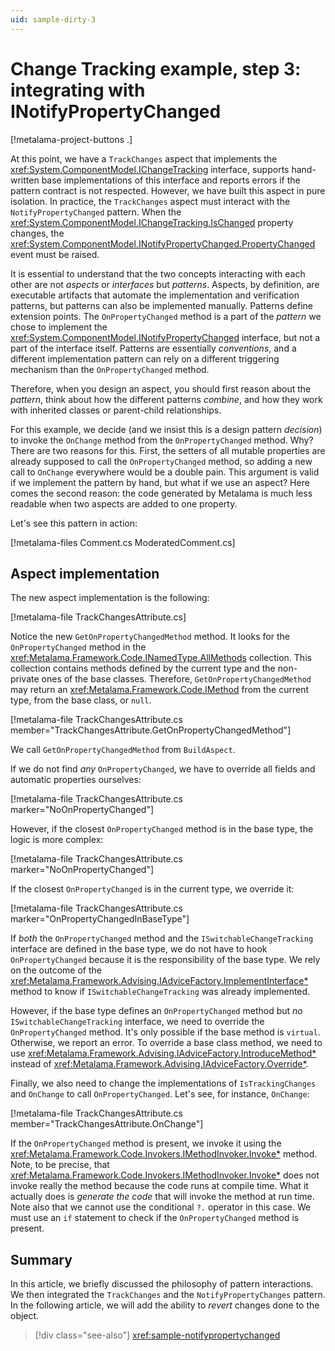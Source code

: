 ```yaml
---
uid: sample-dirty-3
---
```


# Change Tracking example, step 3: integrating with INotifyPropertyChanged

[!metalama-project-buttons .]

At this point, we have a `TrackChanges` aspect that implements the <xref:System.ComponentModel.IChangeTracking>
interface, supports hand-written base implementations of this interface and reports errors if the pattern contract is
not respected. However, we have built this aspect in pure isolation. In practice, the `TrackChanges` aspect must
interact with the `NotifyPropertyChanged` pattern. When the <xref:System.ComponentModel.IChangeTracking.IsChanged>
property changes, the <xref:System.ComponentModel.INotifyPropertyChanged.PropertyChanged> event must be raised.

It is essential to understand that the two concepts interacting with each other are not _aspects_ or _interfaces_ but
_patterns_. Aspects, by definition, are executable artifacts that automate the implementation and verification patterns,
but patterns can also be implemented manually. Patterns define extension points. The `OnPropertyChanged` method is a
part of the _pattern_ we chose to implement the <xref:System.ComponentModel.INotifyPropertyChanged> interface, but not a
part of the interface itself. Patterns are essentially _conventions_, and a different implementation pattern can rely on
a different triggering mechanism than the `OnPropertyChanged` method.

Therefore, when you design an aspect, you should first reason about the _pattern_, think about how the different
patterns _combine_, and how they work with inherited classes or parent-child relationships.

For this example, we decide (and we insist this is a design pattern _decision_) to invoke the `OnChange` method from
the `OnPropertyChanged` method. Why? There are two reasons for this. First, the setters of all mutable properties are
already supposed to call the `OnPropertyChanged` method, so adding a new call to `OnChange` everywhere would be a double
pain. This argument is valid if we implement the pattern by hand, but what if we use an aspect? Here comes the second
reason: the code generated by Metalama is much less readable when two aspects are added to one property.

Let's see this pattern in action:

[!metalama-files Comment.cs ModeratedComment.cs]

## Aspect implementation

The new aspect implementation is the following:

[!metalama-file TrackChangesAttribute.cs]

Notice the new `GetOnPropertyChangedMethod` method. It looks for the `OnPropertyChanged` method in
the <xref:Metalama.Framework.Code.INamedType.AllMethods> collection. This collection contains methods defined by the
current type and the non-private ones of the base classes. Therefore, `GetOnPropertyChangedMethod` may return
an <xref:Metalama.Framework.Code.IMethod> from the current type, from the base class, or `null`.

[!metalama-file TrackChangesAttribute.cs member="TrackChangesAttribute.GetOnPropertyChangedMethod"]

We call `GetOnPropertyChangedMethod` from `BuildAspect`.

If we do not find _any_ `OnPropertyChanged`, we have to override all fields and automatic properties ourselves:

[!metalama-file TrackChangesAttribute.cs marker="NoOnPropertyChanged"]

However, if the closest `OnPropertyChanged` method is in the base type, the logic is more complex:

[!metalama-file TrackChangesAttribute.cs marker="NoOnPropertyChanged"]

If the closest `OnPropertyChanged` is in the current type, we override it:

[!metalama-file TrackChangesAttribute.cs marker="OnPropertyChangedInBaseType"]

If _both_ the `OnPropertyChanged` method and the `ISwitchableChangeTracking` interface are defined in the base type, we
do not have to hook `OnPropertyChanged` because it is the responsibility of the base type. We rely on the outcome of
the <xref:Metalama.Framework.Advising.IAdviceFactory.ImplementInterface*> method to know if `ISwitchableChangeTracking`
was already implemented.

However, if the base type defines an `OnPropertyChanged` method but _no_ `ISwitchableChangeTracking` interface, we need
to override the `OnPropertyChanged` method. It's only possible if the base method is `virtual`. Otherwise, we report an
error. To override a base class method, we need to
use <xref:Metalama.Framework.Advising.IAdviceFactory.IntroduceMethod*> instead
of <xref:Metalama.Framework.Advising.IAdviceFactory.Override*>.

Finally, we also need to change the implementations of `IsTrackingChanges` and `OnChange` to call `OnPropertyChanged`.
Let's see, for instance, `OnChange`:

[!metalama-file TrackChangesAttribute.cs member="TrackChangesAttribute.OnChange"]

If the `OnPropertyChanged` method is present, we invoke it using
the <xref:Metalama.Framework.Code.Invokers.IMethodInvoker.Invoke*> method. Note, to be precise,
that <xref:Metalama.Framework.Code.Invokers.IMethodInvoker.Invoke*> does not invoke really the method because the code
runs at compile time. What it actually does is _generate the code_ that will invoke the method at run time. Note also
that we cannot use the conditional `?.` operator in this case. We must use an `if` statement to check if
the `OnPropertyChanged` method is present.

## Summary

In this article, we briefly discussed the philosophy of pattern interactions. We then integrated the `TrackChanges` and
the `NotifyPropertyChanges` pattern. In the following article, we will add the ability to _revert_ changes done to the
object.


> [!div class="see-also"]
> <xref:sample-notifypropertychanged>
